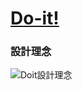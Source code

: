 # [Do-it!](https://doitouob.com)

### 設計理念

![Doit設計理念](https://user-images.githubusercontent.com/60848391/127813772-9b303588-0d36-43ea-a6ca-c3aba4034396.png)
